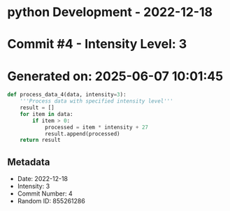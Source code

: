 ﻿# python Development - 2022-12-18
# Commit #4 - Intensity Level: 3
# Generated on: 2025-06-07 10:01:45
```python
def process_data_4(data, intensity=3):
    '''Process data with specified intensity level'''
    result = []
    for item in data:
        if item > 0:
            processed = item * intensity + 27
            result.append(processed)
    return result
```
## Metadata
- Date: 2022-12-18
- Intensity: 3
- Commit Number: 4
- Random ID: 855261286
